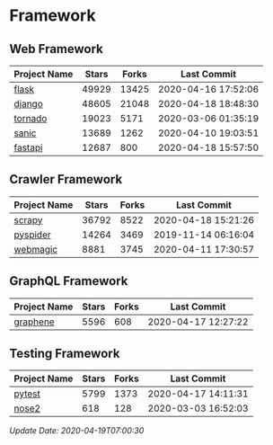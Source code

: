 # Framework

## Web Framework

| Project Name | Stars | Forks | Last Commit |
| ------------ | ----- | ----- | ----------- |
| [flask](https://github.com/pallets/flask) | 49929 | 13425 | 2020-04-16 17:52:06 |
| [django](https://github.com/django/django) | 48605 | 21048 | 2020-04-18 18:48:30 |
| [tornado](https://github.com/tornadoweb/tornado) | 19023 | 5171 | 2020-03-06 01:35:19 |
| [sanic](https://github.com/huge-success/sanic) | 13689 | 1262 | 2020-04-10 19:03:51 |
| [fastapi](https://github.com/tiangolo/fastapi) | 12687 | 800 | 2020-04-18 15:57:50 |

## Crawler Framework

| Project Name | Stars | Forks | Last Commit |
| ------------ | ----- | ----- | ----------- |
| [scrapy](https://github.com/scrapy/scrapy) | 36792 | 8522 | 2020-04-18 15:21:26 |
| [pyspider](https://github.com/binux/pyspider) | 14264 | 3469 | 2019-11-14 06:16:04 |
| [webmagic](https://github.com/code4craft/webmagic) | 8881 | 3745 | 2020-04-11 17:30:57 |

## GraphQL Framework

| Project Name | Stars | Forks | Last Commit |
| ------------ | ----- | ----- | ----------- |
| [graphene](https://github.com/graphql-python/graphene) | 5596 | 608 | 2020-04-17 12:27:22 |

## Testing Framework

| Project Name | Stars | Forks | Last Commit |
| ------------ | ----- | ----- | ----------- |
| [pytest](https://github.com/pytest-dev/pytest) | 5799 | 1373 | 2020-04-17 14:11:31 |
| [nose2](https://github.com/nose-devs/nose2) | 618 | 128 | 2020-03-03 16:52:03 |

*Update Date: 2020-04-19T07:00:30*